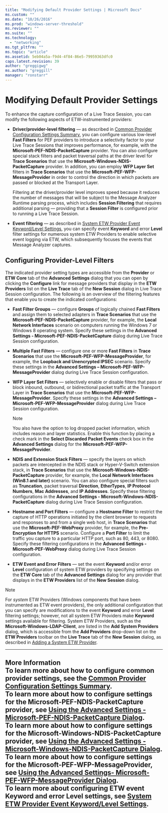 ```yaml
---
title: "Modifying Default Provider Settings | Microsoft Docs"
ms.custom: ""
ms.date: "10/26/2016"
ms.prod: "windows-server-threshold"
ms.reviewer: ""
ms.suite: ""
ms.technology: 
  - "networking"
ms.tgt_pltfrm: ""
ms.topic: "article"
ms.assetid: 5eb04a5a-f9d4-4f84-86e5-79959363dfc0
caps.latest.revision: 39
author: "greggigwg"
ms.author: "greggill"
manager: "ronstarr"
---
```

# Modifying Default Provider Settings
To enhance the capture configuration of a Live Trace Session, you can modify the following aspects of ETW-instrumented providers:  
  
-   **Driver/provider-level filtering** — as described in [Common Provider Configuration Settings  Summary](common-provider-configuration-settings-summary.md), you can configure various low-level **Fast Filters** for PEF providers to introduce a selectivity factor to your Live Trace Sessions that improves performance, for example, with the **Microsoft-PEF-NDIS-PacketCapture** provider.  You can also configure special stack filters and packet traversal paths at the driver level for **Trace Scenarios** that use the **Microsoft-Windows-NDIS-PacketCapture** provider. In addition, you can employ **WFP Layer Set** filters in **Trace Scenarios** that use the **Microsoft-PEF-WFP-MessageProvider** in order to control  the direction in which packets are passed or blocked at the Transport Layer.  
  
     Filtering at the driver/provider level improves speed because it reduces the number of messages that will be subject to the Message Analyzer Runtime parsing process, which includes **Session Filtering** that requires additional parsing — providing that a **Session Filter** is configured prior to running a Live Trace Session.  
  
-   **Event filtering** — as described in [System ETW Provider Event Keyword/Level Settings](system-etw-provider-event-keyword-level-settings.md), you can specify event **Keyword** and error **Level** filter settings for numerous system ETW Providers to enable selective event logging via ETW, which subsequently focuses the events that Message Analyzer captures.  
  
## Configuring Provider-Level Filters  
 The indicated provider setting types are accessible from the **Provider** or **ETW Core** tab of the **Advanced Settings** dialog that you can open by clicking the **Configure** link for message providers that display in the **ETW Providers** list on the **Live Trace** tab of the **New Session** dialog in Live Trace Session configuration. The following is an overview of the filtering features that enable you to create the indicated configurations:  
  
-   **Fast Filter Groups** — configure **Groups** of logically chained **Fast Filters** and assign them to selected adapters in **Trace Scenarios** that use the **Microsoft-PEF-NDIS-PacketCapture** provider, for example, the **Local Network Interfaces** scenario on computers running the Windows 7 or Windows 8 operating system. Specify these settings in the **Advanced Settings - Microsoft-PEF-NDIS-PacketCapture** dialog during Live Trace Session  configuration.  
  
-   **Multiple Fast Filters** — configure one or more **Fast Filters** in **Trace Scenarios** that use the **Microsoft-PEF-WFP-MessageProvider**, for example, the **Loopback and Unencrypted IPSEC** scenario. Specify these settings in the **Advanced Settings – Microsoft-PEF-WFP-MessageProvider** dialog during Live Trace Session  configuration.  
  
-   **WFP Layer Set Filters** — selectively enable or disable filters that pass or block inbound, outbound, or bidirectional packet traffic at the Transport Layer in **Trace Scenarios** that use the **Microsoft-PEF-WFP-MessageProvider**. Specify these settings in the **Advanced Settings – Microsoft-PEF-WFP-MessageProvider** dialog during Live Trace Session  configuration.  
  
    > [!NOTE]
    >  You also have the option to log dropped packet information, which includes reason and layer statistics. Enable this function by placing a check mark in the **Select Discarded Packet Events** check box in the **Advanced Settings** dialog for the **Microsoft-PEF-WFP-MessageProvider**.  
  
-   **NDIS and Extension Stack Filters** — specify the layers on which packets are intercepted in the NDIS stack or Hyper-V-Switch extension stack, in **Trace Scenarios** that use the **Microsoft-Windows-NDIS-PacketCapture** provider, for example, the **Local Network Interfaces (Win8.1 and later)** scenario. You can also configure special filters such as **Truncation**, packet traversal **Direction**, **EtherTypes**, **IP Protocol Numbers**, **Mac Addresses**, and **IP Addresses**. Specify these filtering configurations  in the **Advanced Settings - Microsoft-Windows-NDIS-PacketCapture** dialog during Live Trace Session  configuration.  
  
-   **Hostname and Port Filters** — configure a **Hostname Filter** to restrict the capture of HTTP operations initiated by the client browser to requests and responses to and from a single web host, in **Trace Scenarios** that use the **Microsoft-PEF-WebProxy** provider, for example, the **Pre-Encryption for HTTPS** scenario. Configure a **Port Filter** to limit the traffic you capture to a particular HTTP port, such as 80, 443, or 8080. Specify these filtering configurations in the **Advanced Settings - Microsoft-PEF-WebProxy** dialog during Live Trace Session  configuration.  
  
-   **ETW Event and Error Filters** — set the event **Keyword** and/or error **Level** configuration of system ETW providers by specifying settings on the **ETW Core** tab of the **Advanced Settings** dialog for any provider that displays in the **ETW Providers** list of the **New Session** dialog.  
  
> [!NOTE]
>  For *system* ETW Providers (Windows components that have been instrumented as ETW event providers), the only additional configuration  that you can specify are  modifications to the event **Keyword** and error **Level** filtering settings; however, not all system ETW Providers make **Keyword** settings available for filtering. System ETW Providers, such as the **Microsoft-Windows-LDAP-Client**, are listed in the **Add System Providers** dialog, which is accessible from the **Add Providers** drop-down list on the **ETW Providers** toolbar on the **Live Trace** tab of the **New Session** dialog, as described in [Adding a System ETW Provider](adding-a-system-etw-provider.md).  
  
---  
  
 **More Information**   
 **To learn more** about how to configure common provider settings, see the [Common Provider Configuration Settings  Summary](common-provider-configuration-settings-summary.md).  
**To learn more** about how to configure settings for the **Microsoft-PEF-NDIS-PacketCapture** provider, see [Using the Advanced Settings - Microsoft-PEF-NDIS-PacketCapture Dialog](using-the-advanced-settings-microsoft-pef-ndis-packetcapture-dialog.md).  
**To learn more** about how to configure settings for the **Microsoft-Windows-NDIS-PacketCapture** provider, see [Using the Advanced Settings - Microsoft-Windows-NDIS-PacketCapture Dialog](using-the-advanced-settings-microsoft-windows-ndis-packetcapture-dialog.md).  
**To learn more** about how to configure settings for the **Microsoft-PEF-WFP-MessageProvider**, see [Using the Advanced Settings- Microsoft-PEF-WFP-MessageProvider Dialog](using-the-advanced-settings-microsoft-pef-wfp-messageprovider-dialog.md).  
**To learn more** about configuring ETW event **Keyword** and error **Level** settings, see [System ETW Provider Event Keyword/Level Settings](system-etw-provider-event-keyword-level-settings.md).  
---